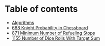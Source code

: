 # Table of contents

* [Algorithms](README.md)
* [688 Knight Probability in Chessboard](688-Knight-Probability-in-Chessboard.md)
* [871 Minimum Number of Refueling Stops](871-minimum-number-of-refueling-stops.md)
* [1155 Number of Dice Rolls With Target Sum](1155-number-of-dice-rolls-with-target-sum.md)

